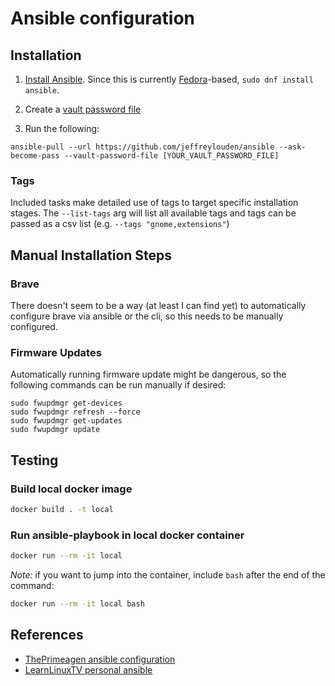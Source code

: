 # Ansible configuration

## Installation

1. [Install Ansible](https://www.ansible.com/). Since this is currently [Fedora](https://getfedora.org/)-based, `sudo dnf install ansible`.

2. Create a [vault password file](https://docs.ansible.com/ansible/latest/user_guide/vault.html#storing-passwords-in-files)

3. Run the following:

```
ansible-pull --url https://github.com/jeffreylouden/ansible --ask-become-pass --vault-password-file [YOUR_VAULT_PASSWORD_FILE]
```

### Tags

Included tasks make detailed use of tags to target specific installation stages. The `--list-tags` arg will list all available tags and tags can be passed as a csv list (e.g. `--tags "gnome,extensions"`)

## Manual Installation Steps

### Brave

There doesn't seem to be a way (at least I can find yet) to automatically configure brave via ansible or the cli, so this needs to be manually configured.

### Firmware Updates

Automatically running firmware update might be dangerous, so the following commands can be run manually if desired:

```
sudo fwupdmgr get-devices
sudo fwupdmgr refresh --force
sudo fwupdmgr get-updates
sudo fwupdmgr update
```

## Testing

### Build local docker image

```sh
docker build . -t local
```

### Run ansible-playbook in local docker container

```sh
docker run --rm -it local
```

*Note:* if you want to jump into the container, include `bash` after the end of the command:

```sh
docker run --rm -it local bash
```

## References

- [ThePrimeagen ansible configuration](https://github.com/ThePrimeagen/ansible)
- [LearnLinuxTV personal ansible](https://github.com/LearnLinuxTV/personal_ansible_desktop_configs)
